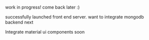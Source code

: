 work in progress! come back later :)

successfully launched front end server. want to integrate mongodb backend next

Integrate material ui components soon
